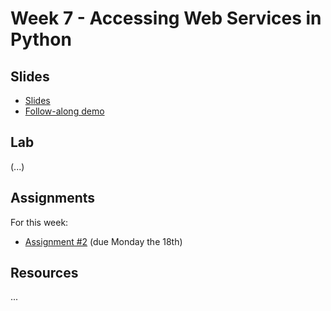# Week 7 - Accessing Web Services in Python

## Slides
* [Slides](https://docs.google.com/presentation/d/1nFjt3fZzVUOogosReuLM47mQ5QMdtlbXTLkjA1ShdkE/edit?usp=sharing)
* [Follow-along demo](download_data/)

## Lab

(...)

## Assignments

For this week:
* [Assignment #2](https://github.com/musa-509-fall-2021/assignment-02-postgis-analytics) (due Monday the 18th)

## Resources
...
